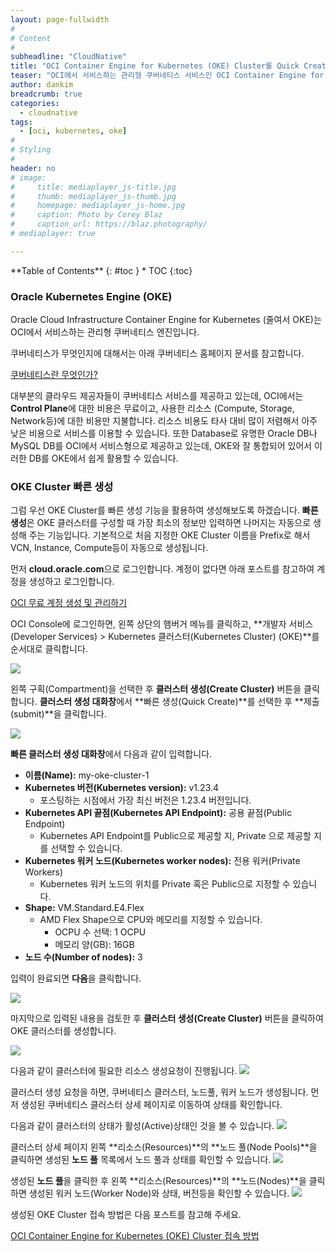 ```yaml
---
layout: page-fullwidth
#
# Content
#
subheadline: "CloudNative"
title: "OCI Container Engine for Kubernetes (OKE) Cluster를 Quick Create(빠르게 생성) 기능을 활용하여 빠르게 구성하기"
teaser: "OCI에서 서비스하는 관리형 쿠버네티스 서비스인 OCI Container Engine for Kubernetes (OKE)의 Cluster를 Quick Create(빠르게 생성) 기능을 사용하여 빠르게 구성하는 방법을 설명합니다."
author: dankim
breadcrumb: true
categories:
  - cloudnative
tags:
  - [oci, kubernetes, oke]
#
# Styling
#
header: no
# image:
#     title: mediaplayer_js-title.jpg
#     thumb: mediaplayer_js-thumb.jpg
#     homepage: mediaplayer_js-home.jpg
#     caption: Photo by Corey Blaz
#     caption_url: https://blaz.photography/
# mediaplayer: true

---
```


<div class="panel radius" markdown="1">
**Table of Contents**
{: #toc }
*  TOC
{:toc}
</div>

### Oracle Kubernetes Engine (OKE)
Oracle Cloud Infrastructure Container Engine for Kubernetes (줄여서 OKE)는 OCI에서 서비스하는 관리형 쿠버네티스 엔진입니다. 

쿠버네티스가 무엇인지에 대해서는 아래 쿠버네티스 홈페이지 문서를 참고합니다.

[쿠버네티스란 무엇인가?](https://kubernetes.io/ko/docs/concepts/overview/what-is-kubernetes/)

대부분의 클라우드 제공자들이 쿠버네티스 서비스를 제공하고 있는데, OCI에서는 **Control Plane**에 대한 비용은 무료이고, 사용한 리소스 (Compute, Storage, Network등)에 대한 비용만 지불합니다. 리소스 비용도 타사 대비 많이 저렴해서 아주 낮은 비용으로 서비스를 이용할 수 있습니다. 또한 Database로 유명한 Oracle DB나 MySQL DB를 OCI에서 서비스형으로 제공하고 있는데, OKE와 잘 통합되어 있어서 이러한 DB를 OKE에서 쉽게 활용할 수 있습니다.

### OKE Cluster 빠른 생성
그럼 우선 OKE Cluster를 빠른 생성 기능을 활용하여 생성해보도록 하겠습니다. **빠른 생성**은 OKE 클러스터를 구성할 때 가장 최소의 정보만 입력하면 나머지는 자동으로 생성해 주는 기능입니다. 기본적으로 처음 지정한 OKE Cluster 이름을 Prefix로 해서 VCN, Instance, Compute등이 자동으로 생성됩니다.

먼저 **cloud.oracle.com**으로 로그인합니다. 계정이 없다면 아래 포스트를 참고하여 계정을 생성하고 로그인합니다.

[OCI 무료 계정 생성 및 관리하기](https://the-team-oasis.github.io/getting-started/free-oci-promotions/)

OCI Console에 로그인하면, 왼쪽 상단의 햄버거 메뉴를 클릭하고, **개발자 서비스(Developer Services) > Kubernetes 클러스터(Kubernetes Cluster) (OKE)**를 순서대로 클릭합니다.

![](/assets/img/cloudnative-security/2022/quick-create-oke-cluster-1.png)

왼쪽 구획(Compartment)을 선택한 후 **클러스터 생성(Create Cluster)** 버튼을 클릭합니다. **클러스터 생성 대화창**에서 **빠른 생성(Quick Create)**를 선택한 후 **제출(submit)**을 클릭합니다.

![](/assets/img/cloudnative-security/2022/quick-create-oke-cluster-2.png)

**빠른 클러스터 생성 대화창**에서 다음과 같이 입력합니다.

* **이름(Name):** my-oke-cluster-1
* **Kubernetes 버전(Kubernetes version):** v1.23.4
  * 포스팅하는 시점에서 가장 최신 버전은 1.23.4 버전입니다.
* **Kubernetes API 끝점(Kubernetes API Endpoint):** 공용 끝점(Public Endpoint)
  * Kubernetes API Endpoint를 Public으로 제공할 지, Private 으로 제공할 지를 선택할 수 있습니다.
* **Kubernetes 워커 노드(Kubernetes worker nodes):** 전용 워커(Private Workers)
  * Kubernetes 워커 노드의 위치를 Private 혹은 Public으로 지정할 수 있습니다.
* **Shape:** VM.Standard.E4.Flex
  * AMD Flex Shape으로 CPU와 메모리를 지정할 수 있습니다.
    * OCPU 수 선택: 1 OCPU
    * 메모리 양(GB): 16GB
* **노드 수(Number of nodes):** 3

입력이 완료되면 **다음**을 클릭합니다.

![](/assets/img/cloudnative-security/2022/quick-create-oke-cluster-3.png)

마지막으로 입력된 내용을 검토한 후 **클러스터 생성(Create Cluster)** 버튼을 클릭하여 OKE 클러스터를 생성합니다.

![](/assets/img/cloudnative-security/2022/quick-create-oke-cluster-4.png)

다음과 같이 클러스터에 필요한 리소스 생성요청이 진행됩니다. 
![](/assets/img/cloudnative-security/2022/quick-create-oke-cluster-5.png)

클러스터 생성 요청을 하면, 쿠버네티스 클러스터, 노드풀, 워커 노드가 생성됩니다. 먼저 생성된 쿠버네티스 클러스터 상세 페이지로 이동하여 상태를 확인합니다.

다음과 같이 클러스터의 상태가 활성(Active)상태인 것을 볼 수 있습니다.
![](/assets/img/cloudnative-security/2022/quick-create-oke-cluster-6.png)

클러스터 상세 페이지 왼쪽 **리소스(Resources)**의 **노드 풀(Node Pools)**을 클릭하면 생성된 **노드 풀** 목록에서 노드 풀과 상태를 확인할 수 있습니다.
![](/assets/img/cloudnative-security/2022/quick-create-oke-cluster-7.png)

생성된 **노드 풀**을 클릭한 후 왼쪽 **리소스(Resources)**의 **노드(Nodes)**을 클릭하면 생성된 워커 노드(Worker Node)와 상태, 버전등을 확인할 수 있습니다.
![](/assets/img/cloudnative-security/2022/quick-create-oke-cluster-8.png)

생성된 OKE Cluster 접속 방법은 다음 포스트를 참고해 주세요.

[OCI Container Engine for Kubernetes (OKE) Cluster 접속 방법](https://the-team-oasis.github.io/cloudnative/access-oke-cluster/)